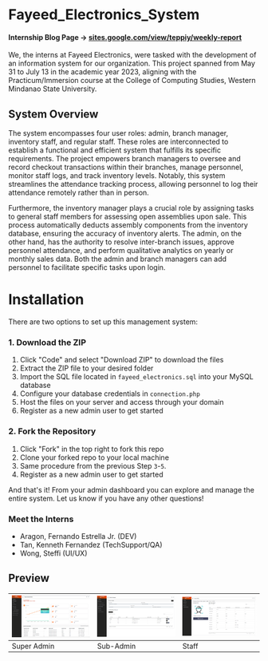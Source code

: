 # Fayeed_Electronics_System

#### Internship Blog Page  ->                                                                       [sites.google.com/view/teppiy/weekly-report](https://sites.google.com/view/teppiy/weekly-report)

We, the interns at Fayeed Electronics, were tasked with the development of an information system for our organization. This project spanned from May 31 to July 13 in the academic year 2023, aligning with the Practicum/Immersion course at the College of Computing Studies, Western Mindanao State University.

## System Overview
The system encompasses four user roles: admin, branch manager, inventory staff, and regular staff. These roles are interconnected to establish a functional and efficient system that fulfills its specific requirements. The project empowers branch managers to oversee and record checkout transactions within their branches, manage personnel, monitor staff logs, and track inventory levels. Notably, this system streamlines the attendance tracking process, allowing personnel to log their attendance remotely rather than in person.

Furthermore, the inventory manager plays a crucial role by assigning tasks to general staff members for assessing open assemblies upon sale. This process automatically deducts assembly components from the inventory database, ensuring the accuracy of inventory alerts. The admin, on the other hand, has the authority to resolve inter-branch issues, approve personnel attendance, and perform qualitative analytics on yearly or monthly sales data. Both the admin and branch managers can add personnel to facilitate specific tasks upon login.


# Installation

There are two options to set up this management system:

### 1. Download the ZIP

1. Click "Code" and select "Download ZIP" to download the files
2. Extract the ZIP file to your desired folder
3. Import the SQL file located in `fayeed_electronics.sql` into your MySQL database 
4. Configure your database credentials in `connection.php`
5. Host the files on your server and access through your domain
6. Register as a new admin user to get started  

### 2. Fork the Repository 

1. Click "Fork" in the top right to fork this repo
2. Clone your forked repo to your local machine
3. Same procedure from the previous Step `3`-`5`.
4. Register as a new admin user to get started

And that's it! From your admin dashboard you can explore and manage the entire system. Let us know if you have any other questions!


### Meet the Interns
- Aragon, Fernando Estrella Jr. (DEV)
- Tan, Kenneth Fernandez (TechSupport/QA)
- Wong, Steffi (UI/UX)


## Preview 
| ![Super Admin](Screenshot%202023-10-01%20113955.png "Super Admin") | ![Sub-Admin](Screenshot%202023-10-01%20114658.png "Sub-Admin") | ![Staff](Screenshot%202023-10-01%20114049.png "Staff") |
| --- | --- | --- |
| Super Admin | Sub-Admin | Staff |



